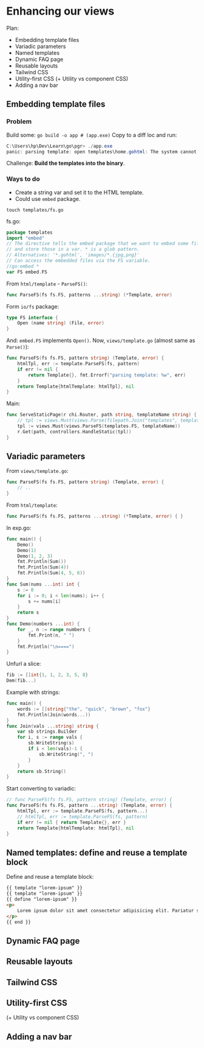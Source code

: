 # Enhancing our views 

Plan: 
* Embedding template files 
* Variadic parameters 
* Named templates 
* Dynamic FAQ page 
* Reusable layouts 
* Tailwind CSS 
* Utility-first CSS (+ Utility vs component CSS)
* Adding a nav bar 


## Embedding template files 

### Problem 

Build some: `go build -o app # (app.exe)`
Copy to a diff loc and run:
```powershell
C:\Users\hp\Dev\Learn\go\pgr> ./app.exe
panic: parsing template: open templates\home.gohtml: The system cannot find the path specified.
```
Challenge: **Build the templates into the binary**. 

### Ways to do

* Create a string var and set it to the HTML template. 
* Could use `embed` package. 

```
touch templates/fs.go
```
fs.go:  

```go
package templates
import "embed"
// The directive tells the embed package that we want to embed some files at compile time 
// and store those in a var. * is a glob pattern. 
// Alternatives: '*.gohtml', 'images/*.{jpg,png}'
// Can access the embedded files via the FS variable. 
//go:embed *
var FS embed.FS 
```  

From `html/template` - `ParseFS()`:  
```go
func ParseFS(fs fs.FS, patterns ...string) (*Template, error) 
```
Form `io/fs` package:  
```go
type FS interface {
    Open (name string) (File, error)
}
```
And: `embed.FS` implements `Open()`. 
Now, `views/template.go` (almost same as `Parse()`):  
```go
func ParseFS(fs fs.FS, pattern string) (Template, error) {
	htmlTpl, err := template.ParseFS(fs, pattern)
	if err != nil {
		return Template{}, fmt.Errorf("parsing template: %w", err)
	}
	return Template{htmlTemplate: htmlTpl}, nil
}
```
Main: 
```go
func ServeStaticPage(r chi.Router, path string, templateName string) {
	// tpl := views.Must(views.Parse(filepath.Join("templates", templateName)))
	tpl := views.Must(views.ParseFS(templates.FS, templateName))
	r.Get(path, controllers.HandleStatic(tpl))
}
```

## Variadic parameters 

From `views/template.go`:  
```go
func ParseFS(fs fs.FS, pattern string) (Template, error) {
	// ..
}
```
From `html/template`:  
```go
func ParseFS(fs fs.FS, patterns ...string) (*Template, error) { }
```
In exp.go:  
```go
func main() {
	Demo()
	Demo(1)
	Demo(1, 2, 3)
	fmt.Println(Sum())
	fmt.Println(Sum(4))
	fmt.Println(Sum(4, 5, 6))
}
func Sum(nums ...int) int {
	s := 0
	for i := 0; i < len(nums); i++ {
		s += nums[i]
	}
	return s
}
func Demo(numbers ...int) {
	for _, n := range numbers {
		fmt.Print(n, " ")
	}
	fmt.Println("\n====")
}
```
Unfurl a slice:  
```go
fib := []int{1, 1, 2, 3, 5, 8}
Dem(fib...)
```
Example with strings:  
```go
func main() {
	words := []string{"the", "quick", "brown", "fox"}
	fmt.Println(Join(words...))
}
func Join(vals ...string) string {
	var sb strings.Builder
	for i, s := range vals {
		sb.WriteString(s)
		if i < len(vals)-1 {
			sb.WriteString(", ")
		}
	}
	return sb.String()
}
```
Start converting to variadic:  
```go
// func ParseFS(fs fs.FS, pattern string) (Template, error) {
func ParseFS(fs fs.FS, pattern ...string) (Template, error) {
	htmlTpl, err := template.ParseFS(fs, pattern...)
	// htmlTpl, err := template.ParseFS(fs, pattern)
	if err != nil { return Template{}, err }
	return Template{htmlTemplate: htmlTpl}, nil
}
```

## Named templates: define and reuse a template block  

Define and reuse a template block:  
```html
{{ template "lorem-ipsum" }}
{{ template "lorem-ipsum" }}
{{ define "lorem-ipsum" }}
<p>
    Lorem ipsum dolor sit amet consectetur adipisicing elit. Pariatur similique at voluptate vero consequatur ullam, molestias repellendus minima nemo odio temporibus excepturi beatae ab molestiae nesciunt harum tempora vel dolorem numquam dignissimos odit voluptatem veritatis? Numquam illo debitis voluptates nostrum asperiores aliquid, eaque, ab, accusamus quis temporibus illum praesentium. Facere veniam beatae dicta accusamus consequuntur dolore, inventore amet vel eveniet ut. Aliquam accusantium sequi animi sapiente mollitia inventore voluptate quidem voluptatem incidunt odit! Quasi, quaerat exercitationem officia voluptates sunt alias omnis architecto nesciunt! Blanditiis neque nostrum fugit, numquam provident ducimus illum repellat necessitatibus facilis enim commodi dolorum et voluptate quis.
</p>
{{ end }}
```
## Dynamic FAQ page 
## Reusable layouts 
## Tailwind CSS 
## Utility-first CSS 
(+ Utility vs component CSS)
## Adding a nav bar 